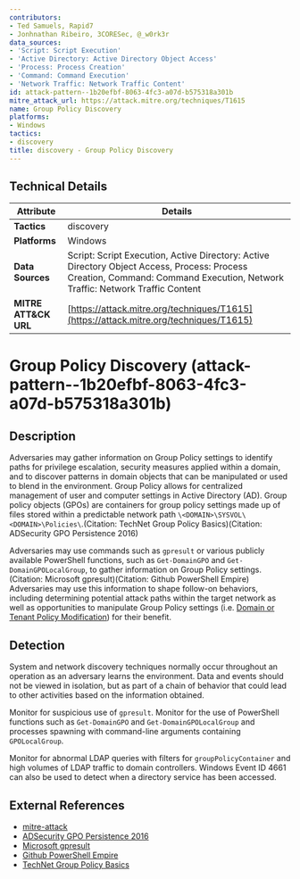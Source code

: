 ```yaml
---
contributors:
- Ted Samuels, Rapid7
- Jonhnathan Ribeiro, 3CORESec, @_w0rk3r
data_sources:
- 'Script: Script Execution'
- 'Active Directory: Active Directory Object Access'
- 'Process: Process Creation'
- 'Command: Command Execution'
- 'Network Traffic: Network Traffic Content'
id: attack-pattern--1b20efbf-8063-4fc3-a07d-b575318a301b
mitre_attack_url: https://attack.mitre.org/techniques/T1615
name: Group Policy Discovery
platforms:
- Windows
tactics:
- discovery
title: discovery - Group Policy Discovery
---
```


## Technical Details

| Attribute | Details |
|-----------|----------|
| **Tactics** | discovery |
| **Platforms** | Windows |
| **Data Sources** | Script: Script Execution, Active Directory: Active Directory Object Access, Process: Process Creation, Command: Command Execution, Network Traffic: Network Traffic Content |
| **MITRE ATT&CK URL** | [https://attack.mitre.org/techniques/T1615](https://attack.mitre.org/techniques/T1615) |

# Group Policy Discovery (attack-pattern--1b20efbf-8063-4fc3-a07d-b575318a301b)

## Description
Adversaries may gather information on Group Policy settings to identify paths for privilege escalation, security measures applied within a domain, and to discover patterns in domain objects that can be manipulated or used to blend in the environment. Group Policy allows for centralized management of user and computer settings in Active Directory (AD). Group policy objects (GPOs) are containers for group policy settings made up of files stored within a predictable network path `\<DOMAIN>\SYSVOL\<DOMAIN>\Policies\`.(Citation: TechNet Group Policy Basics)(Citation: ADSecurity GPO Persistence 2016)

Adversaries may use commands such as <code>gpresult</code> or various publicly available PowerShell functions, such as <code>Get-DomainGPO</code> and <code>Get-DomainGPOLocalGroup</code>, to gather information on Group Policy settings.(Citation: Microsoft gpresult)(Citation: Github PowerShell Empire) Adversaries may use this information to shape follow-on behaviors, including determining potential attack paths within the target network as well as opportunities to manipulate Group Policy settings (i.e. [Domain or Tenant Policy Modification](https://attack.mitre.org/techniques/T1484)) for their benefit.

## Detection
System and network discovery techniques normally occur throughout an operation as an adversary learns the environment. Data and events should not be viewed in isolation, but as part of a chain of behavior that could lead to other activities based on the information obtained.

Monitor for suspicious use of <code>gpresult</code>. Monitor for the use of PowerShell functions such as <code>Get-DomainGPO</code> and <code>Get-DomainGPOLocalGroup</code> and processes spawning with command-line arguments containing <code>GPOLocalGroup</code>.

Monitor for abnormal LDAP queries with filters for <code>groupPolicyContainer</code> and high volumes of LDAP traffic to domain controllers. Windows Event ID 4661 can also be used to detect when a directory service has been accessed.

## External References
- [mitre-attack](https://attack.mitre.org/techniques/T1615)
- [ADSecurity GPO Persistence 2016](https://adsecurity.org/?p=2716)
- [Microsoft gpresult](https://docs.microsoft.com/en-us/windows-server/administration/windows-commands/gpresult)
- [Github PowerShell Empire](https://github.com/PowerShellEmpire/Empire)
- [TechNet Group Policy Basics](https://blogs.technet.microsoft.com/musings_of_a_technical_tam/2012/02/13/group-policy-basics-part-1-understanding-the-structure-of-a-group-policy-object/)
